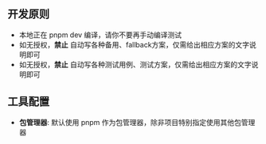 ## 开发原则
- 本地正在 pnpm dev 编译，请你不要再手动编译测试
- 如无授权，**禁止** 自动写各种备用、fallback方案，仅需给出相应方案的文字说明即可
- 如无授权，**禁止** 自动写各种测试用例、测试方案，仅需给出相应方案的文字说明即可

## 工具配置

- **包管理器**: 默认使用 pnpm 作为包管理器，除非项目特别指定使用其他包管理器

